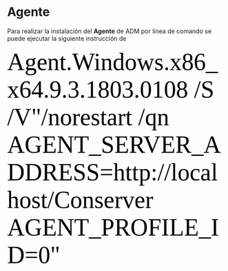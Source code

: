 
# Agente

Para realizar la instalación del **Agente** de ADM por línea de comando se puede ejecutar la siguiente instrucción de


<span style="color:#000; font-family: 'courrier'; font-size: 4em;">Agent.Windows.x86_x64.9.3.1803.0108 /S /V"/norestart /qn AGENT_SERVER_ADDRESS=http://localhost/Conserver AGENT_PROFILE_ID=0"</span>

